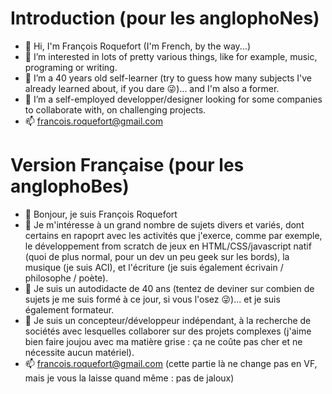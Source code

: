 # Introduction (pour les anglophoNes)
- 👋 Hi, I'm François Roquefort (I'm French, by the way...)
- 👀 I’m interested in lots of pretty various things, like for example, music, programing or writing.
- 🌱 I’m a 40 years old self-learner (try to guess how many subjects I've already learned about, if you dare 😜)... and I'm also a former.
- 💞️ I’m a self-employed developper/designer looking for some companies to collaborate with, on challenging projects.
- 📫 francois.roquefort@gmail.com

# Version Française (pour les anglophoBes)
- 👋 Bonjour, je suis François Roquefort 
- 👀 Je m'intéresse à un grand nombre de sujets divers et variés, dont certains en rapoprt avec les activités que j'exerce, comme par exemple, le développement from scratch de jeux en HTML/CSS/javascript natif (quoi de plus normal, pour un dev un peu geek sur les bords), la musique (je suis ACI), et l'écriture (je suis également écrivain / philosophe / poète).
- 🌱 Je suis un autodidacte de 40 ans (tentez de deviner sur combien de sujets je me suis formé à ce jour, si vous l'osez 😜)... et je suis également formateur.
- 💞️ Je suis un concepteur/développeur indépendant, à la recherche de sociétés avec lesquelles collaborer sur des projets complexes (j'aime bien faire joujou avec ma matière grise : ça ne coûte pas cher et ne nécessite aucun matériel).
- 📫 francois.roquefort@gmail.com (cette partie là ne change pas en VF, mais je vous la laisse quand même : pas de jaloux)

<!---
thedwarf21/thedwarf21 is a ✨ special ✨ repository because its `README.md` (this file) appears on your GitHub profile.
You can click the Preview link to take a look at your changes.
--->
